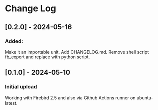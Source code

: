 # Change Log

## [0.2.0] - 2024-05-16
### Added:
Make it an importable unit. Add CHANGELOG.md. Remove shell script fb_export and replace with
python script. 

## [0.1.0] - 2024-05-10
### Initial upload

Working with Firebird 2.5 and also via Github Actions runner on ubuntu-latest.


